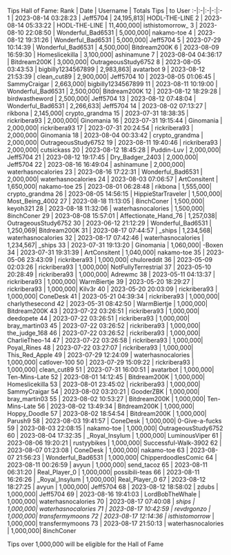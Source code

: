 Tips Hall of Fame:
Rank | Date | Username | Totals Tips | to User
:-|:-|:-|-:|:-
1 | 2023-08-14 03:28:23 | Jeff5704 | 24,195,813| HODL-THE-LINE
2 | 2023-08-14 05:33:22 | HODL-THE-LINE | 11,400,000| isthistomorrow_
3 | 2023-08-10 22:08:50 | Wonderful_Bad6531 | 5,000,000| nakamo-toe
4 | 2023-08-12 19:31:26 | Wonderful_Bad6531 | 5,000,000| Jeff5704
5 | 2023-07-29 10:14:39 | Wonderful_Bad6531 | 4,500,000| Bitdream200K
6 | 2023-08-09 16:59:30 | Homeslicekilla | 3,100,000| ashinamune
7 | 2023-08-04 04:36:17 | Bitdream200K | 3,000,000| OutrageousStudy6752
8 | 2023-08-05 03:43:53 | bigbilly1234567899 | 2,983,863| avatarbot
9 | 2023-08-12 21:53:39 | clean_cut89 | 2,900,000| Jeff5704
10 | 2023-08-05 01:06:45 | SammyCraigar | 2,663,000| bigbilly1234567899
11 | 2023-08-11 10:19:00 | Wonderful_Bad6531 | 2,500,000| Bitdream200K
12 | 2023-08-12 18:29:28 | birdwastheword | 2,500,000| Jeff5704
13 | 2023-08-12 07:48:04 | Wonderful_Bad6531 | 2,266,633| Jeff5704
14 | 2023-08-02 07:13:27 | rikbona | 2,145,000| crypto_grandma
15 | 2023-07-31 18:38:35 | rickribera93 | 2,000,000| Ginomania
16 | 2023-07-31 19:15:44 | Ginomania | 2,000,000| rickribera93
17 | 2023-07-31 20:24:54 | rickribera93 | 2,000,000| Ginomania
18 | 2023-08-04 00:33:42 | crypto_grandma | 2,000,000| OutrageousStudy6752
19 | 2023-08-11 19:40:46 | rickribera93 | 2,000,000| cutsickass
20 | 2023-08-12 18:45:28 | Puddin-Luv | 2,000,000| Jeff5704
21 | 2023-08-12 19:17:45 | Dry_Badger_2403 | 2,000,000| Jeff5704
22 | 2023-08-16 16:49:04 | ashinamune | 2,000,000| waterhasnocalories
23 | 2023-08-16 17:22:31 | Wonderful_Bad6531 | 2,000,000| waterhasnocalories
24 | 2023-08-03 07:06:57 | ArtConsitent | 1,650,000| nakamo-toe
25 | 2023-08-01 06:28:48 | rikbona | 1,555,000| crypto_grandma
26 | 2023-08-05 14:56:15 | HippieStarTraveler | 1,500,000| Most_Being_4002
27 | 2023-08-18 11:13:05 | 8inchConer | 1,500,000| keyoh321
28 | 2023-08-18 11:32:06 | waterhasnocalories | 1,500,000| 8inchConer
29 | 2023-08-08 15:57:01 | Affectionate_Hand_76 | 1,257,038| OutrageousStudy6752
30 | 2023-06-12 21:12:29 | Wonderful_Bad6531 | 1,250,069| Bitdream200K
31 | 2023-08-17 07:44:57 | _ships | 1,234,568| waterhasnocalories
32 | 2023-08-17 07:42:46 | waterhasnocalories | 1,234,567| _ships
33 | 2023-07-31 19:13:20 | Ginomania | 1,060,000| -Boxen
34 | 2023-07-31 19:31:39 | ArtConsitent | 1,040,000| nakamo-toe
35 | 2023-05-06 23:43:09 | rickribera93 | 1,000,000| chuloreddit
36 | 2023-05-09 02:03:26 | rickribera93 | 1,000,000| NotFullyTerrestrial
37 | 2023-05-10 20:28:49 | rickribera93 | 1,000,000| Adrewmc
38 | 2023-05-11 04:13:37 | rickribera93 | 1,000,000| WarmBiertje
39 | 2023-05-20 18:29:27 | rickribera93 | 1,000,000| Kilv3r
40 | 2023-05-20 20:03:09 | rickribera93 | 1,000,000| ConeDesk
41 | 2023-05-21 04:39:34 | rickribera93 | 1,000,000| charlythesecond
42 | 2023-05-31 08:42:50 | WarmBiertje | 1,000,000| Bitdream200K
43 | 2023-07-22 03:26:51 | rickribera93 | 1,000,000| deedopete
44 | 2023-07-22 03:26:51 | rickribera93 | 1,000,000| bray_martin03
45 | 2023-07-22 03:26:52 | rickribera93 | 1,000,000| the_judge_168
46 | 2023-07-22 03:26:52 | rickribera93 | 1,000,000| CharlieTheo-14
47 | 2023-07-22 03:26:58 | rickribera93 | 1,000,000| Poyal_Rines
48 | 2023-07-22 03:27:07 | rickribera93 | 1,000,000| This_Red_Apple
49 | 2023-07-29 12:24:09 | waterhasnocalories | 1,000,000| catlover-100
50 | 2023-07-29 15:09:22 | rickribera93 | 1,000,000| clean_cut89
51 | 2023-07-31 16:00:51 | avatarbot | 1,000,000| Ten-Mins-Late
52 | 2023-08-01 14:12:45 | Bitdream200K | 1,000,000| Homeslicekilla
53 | 2023-08-01 23:45:02 | rickribera93 | 1,000,000| SammyCraigar
54 | 2023-08-02 03:20:21 | GooderZBK | 1,000,000| bray_martin03
55 | 2023-08-02 10:53:27 | Bitdream200K | 1,000,000| Ten-Mins-Late
56 | 2023-08-02 13:49:34 | Bitdream200K | 1,000,000| Hoppy_Doodle
57 | 2023-08-02 18:54:54 | Bitdream200K | 1,000,000| Parush9
58 | 2023-08-03 19:41:57 | ConeDesk | 1,000,000| 0-Give-a-fucks
59 | 2023-08-03 22:08:15 | nakamo-toe | 1,000,000| OutrageousStudy6752
60 | 2023-08-04 17:32:35 | _Royal_Insylum | 1,000,000| LuminousViper
61 | 2023-08-06 19:20:21 | rustyybikes | 1,000,000| Successful-Walk-3902
62 | 2023-08-07 01:23:08 | ConeDesk | 1,000,000| nakamo-toe
63 | 2023-08-07 21:56:23 | Wonderful_Bad6531 | 1,000,000| ChipperdoodlesComic
64 | 2023-08-11 00:26:59 | avyun | 1,000,000| send_tacoz
65 | 2023-08-11 06:31:20 | Real_Player_0 | 1,000,000| possibili-teas
66 | 2023-08-11 16:26:26 | _Royal_Insylum | 1,000,000| Real_Player_0
67 | 2023-08-12 18:27:25 | avyun | 1,000,000| Jeff5704
68 | 2023-08-12 18:58:02 | zdubs | 1,000,000| Jeff5704
69 | 2023-08-16 19:41:03 | LordBobTheWhale | 1,000,000| waterhasnocalories
70 | 2023-08-17 07:40:08 | _ships | 1,000,000| waterhasnocalories
71 | 2023-08-17 10:42:59 | revdrgonzo | 1,000,000| transfermymoons
72 | 2023-08-17 12:14:36 | isthistomorrow_ | 1,000,000| transfermymoons
73 | 2023-08-17 21:50:13 | waterhasnocalories | 1,000,000| 8inchConer

Tips over 1,000,000 will be eligible for the Hall of Fame
